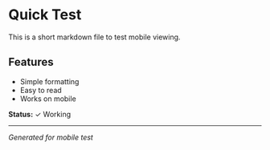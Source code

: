 # Quick Test

This is a short markdown file to test mobile viewing.

## Features
- Simple formatting
- Easy to read
- Works on mobile

**Status:** ✓ Working

---

*Generated for mobile test*
